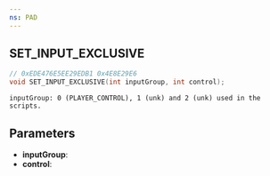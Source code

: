 ```yaml
---
ns: PAD
---
```

## SET_INPUT_EXCLUSIVE

```c
// 0xEDE476E5EE29EDB1 0x4E8E29E6
void SET_INPUT_EXCLUSIVE(int inputGroup, int control);
```

```
inputGroup: 0 (PLAYER_CONTROL), 1 (unk) and 2 (unk) used in the scripts.
```

## Parameters
* **inputGroup**: 
* **control**: 

